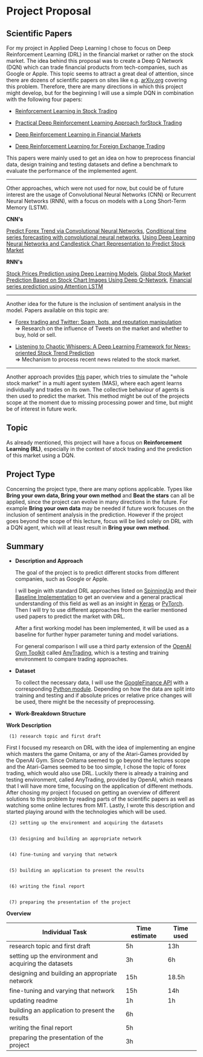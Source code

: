 # Project Proposal
## Scientific Papers
For my project in Applied Deep Learning I chose to focus on Deep Reinforcement Learning (DRL) in the financial market or rather on the stock market.
The idea behind this proposal was to create a Deep Q Network (DQN) which can trade financial products from tech-companies, such as Google or Apple.
This topic seems to attract a great deal of attention, since there are dozens of scientific papers on sites like e.g. [arXiv.org](https://arxiv.org/) covering this problem.
Therefore, there are many directions in which this project might develop, but for the beginning I will use a simple DQN in combination with the following four papers:

* [Reinforcement Learning in Stock Trading](https://hal.archives-ouvertes.fr/hal-02306522/document)

* [Practical Deep Reinforcement Learning Approach forStock Trading](https://arxiv.org/pdf/1811.07522.pdf)

* [Deep Reinforcement Learning in Financial Markets](https://arxiv.org/abs/1907.04373)

* [Deep Reinforcement Learning for Foreign Exchange Trading](https://arxiv.org/abs/1908.08036)

This papers were mainly used to get an idea on how to preprocess financial data, design training and testing datasets and define a benchmark to evaluate the performance of the implemented agent. 

----
Other approaches, which were not used for now, but could be of future interest are the usage of Convolutional Neural Networks (CNN) or Recurrent Neural Networks (RNN), with a focus on models with a Long Short-Term Memory (LSTM). 

**CNN's**

[Predict Forex Trend via Convolutional Neural Networks](https://arxiv.org/abs/1801.03018), [Conditional time series forecasting with convolutional neural networks](https://arxiv.org/abs/1703.04691), [Using Deep Learning Neural Networks and Candlestick Chart Representation to Predict Stock Market](https://arxiv.org/abs/1903.12258)

**RNN's**

[Stock Prices Prediction using Deep Learning Models](https://arxiv.org/abs/1909.12227), [Global Stock Market Prediction Based on Stock Chart Images Using Deep Q-Network](https://arxiv.org/abs/1902.10948), [Financial series prediction using Attention LSTM](https://arxiv.org/abs/1902.10877)

----
Another idea for the future is the inclusion of sentiment analysis in the model. Papers available on this topic are: 

* [Forex trading and Twitter: Spam, bots, and reputation manipulation](https://arxiv.org/abs/1804.02233) <br> => Research on the influence of Tweets on the market and whether to buy, hold or sell.

* [Listening to Chaotic Whispers: A Deep Learning Framework for News-oriented Stock Trend Prediction](https://arxiv.org/pdf/1712.02136) <br> => Mechanism to process recent news related to the stock market.
----
Another approach provides [this](https://arxiv.org/abs/1910.05137) paper, which tries to simulate the "whole stock market" in a multi agent system (MAS), where each agent learns individually and trades on its own. The collective behaviour of agents is then used to predict the market. This method might be out of the projects scope at the moment due to missing processing power and time, but might be of interest in future work.


## Topic
As already mentioned, this project will have a focus on __Reinforcement Learning (RL)__, especially in the context of stock trading and the prediction of this market using a DQN.

## Project Type
Concerning the project type, there are many options applicable. Types like **Bring your own data, Bring your own method** and **Beat the stars** can all be applied, since the project can evolve in many directions in the future. For example **Bring your own data** may be needed if future work focuses on the inclusion of sentiment analysis in the prediction. However if the project goes beyond the scope of this lecture, focus will be lied solely on DRL with a DQN agent, which will at least result in **Bring your own method**.

## Summary
* __Description and Approach__

    The goal of the project is to predict different stocks from different companies, such as Google or Apple.

    I will begin with standard DRL approaches listed on [SpinningUp](https://spinningup.openai.com/en/latest/user/algorithms.html) and their [Baseline Implementation](https://github.com/openai/baselines) to get an overview and a general practical understanding of this field as well as an insight in [Keras](https://keras.io/) or [PyTorch](https://pytorch.org/). Then I will try to use different approaches from the earlier mentioned used papers to predict the market with DRL.

    After a first working model has been implemented, it will be used as a baseline for further hyper parameter tuning and model variations. 
    
    For general comparison I will use a third party extension of the [OpenAI Gym Toolkit](https://github.com/openai/gym) called [AnyTrading](https://github.com/AminHP/gym-anytrading), which is a testing and training environment to compare trading approaches.

* __Dataset__

    To collect the necessary data, I will use the [GoogleFinance API](https://support.google.com/docs/answer/3093281) with a corresponding [Python module](https://pypi.org/project/googlefinance.get/). Depending on how the data are split into training and testing and if absolute prices or relative price changes will be used, there might be the necessity of preprocessing.

* __Work-Breakdown Structure__

__Work Description__

     (1) research topic and first draft
    
   First I focused my research on DRL with the idea of implementing an engine which masters the game Onitama, or any of the Atari-Games provided by the OpenAI Gym. Since Onitama seemed to go beyond the lectures scope and the Atari-Games seemed to be too simple, I chose the topic of forex trading, which would also use DRL. Luckily there is already a training and testing environment, called AnyTrading, provided by OpenAI, which means that I will have more time, focusing on the application of different methods. After chosing my project I focused on getting an overview of different solutions to this problem by reading parts of the scientific papers as well as watching some online lectures from MIT. Lastly, I wrote this description and started playing around with the technologies which will be used.
     
     (2) setting up the environment and acquiring the datasets
     
     
     (3) designing and building an appropriate network
     
     
     (4) fine-tuning and varying that network
     
     
     (5) building an application to present the results
     

     (6) writing the final report
     
     
     (7) preparing the presentation of the project 
     
     
__Overview__
     
| Individual Task                                            | Time estimate        | Time used |
|------------------------------------------------------------|----------------------|-----------|
| research topic and first draft                             | 5h                   | 13h       |
| setting up the environment and acquiring the datasets      | 3h                   | 6h        |
| designing and building an appropriate network              | 15h                  | 18.5h     |
| fine-tuning and varying that network                       | 15h                  | 14h       |
| updating readme                                            | 1h                   | 1h        |
| building an application to present the results             | 6h                   |           |
| writing the final report                                   | 5h                   |           |
| preparing the presentation of the project                  | 3h                   |           |

